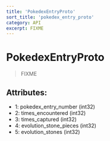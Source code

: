```yaml
---
title: 'PokedexEntryProto'
sort_title: 'pokedex_entry_proto'
category: API
excerpt: FIXME
---
```


# PokedexEntryProto

> FIXME

## Attributes:

- 1: pokedex_entry_number (int32)
- 2: times_encountered (int32)
- 3: times_captured (int32)
- 4: evolution_stone_pieces (int32)
- 5: evolution_stones (int32)
